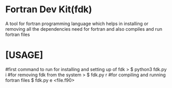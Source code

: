 # Fortran Dev Kit(fdk)
A tool for fortran programming language which helps in installing or removing all the dependencies need for fortran and also compiles and run fortran files

# [USAGE]
#first command to run for installing and setting up of fdk > 
  $ python3 fdk.py i
#for removing fdk from the system >
  $ fdk.py r
#for compiling and running fortran files
  $ fdk.py e <file.f90>
